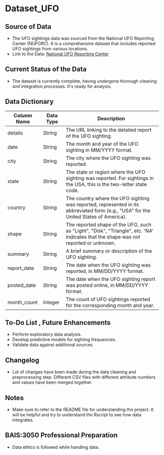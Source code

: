 # Dataset_UFO
## Source of Data
- The UFO sightings data was sourced from the National UFO Reporting Center (NUFORC). It is a comprehensive dataset that includes reported UFO sightings from various locations.
- Link to the Data: [National UFO Reporting Center](https://nuforc.org)

## Current Status of the Data
- The dataset is currently complete, having undergone thorough cleaning and integration processes. It's ready for analysis.

## Data Dictionary
| Column  Name |  Data Type  |	Description                                                                                                                         |
|--------------|-------------|--------------------------------------------------------------------------------------------------------------------------------------|
| details      |   String	 |The URL linking to the detailed report of the UFO sighting.                                                                           |
| date	       |   String	 |The month and year of the UFO sighting in MM/YYYY format.                                                                             |
| city	       |   String	 |The city where the UFO sighting was reported.                                                                                         |
| state	       |   String    |The state or region where the UFO sighting was reported. For sightings in the USA, this is the two-letter state code.                 |
| country      |   String    |The country where the UFO sighting was reported, represented in its abbreviated form (e.g., "USA" for the United States of America).  |
| shape	       |   String	 |The reported shape of the UFO, such as "Light", "Disk", "Triangle", etc. 'NA' indicates that the shape was not reported or unknown.   |
| summary	   |   String	 |A brief summary or description of the UFO sighting.                                                                                   |
| report_date  |   String	 |The date when the UFO sighting was reported, in MM/DD/YYYY format.                                                                    |
| posted_date  |   String	 |The date when the UFO sighting report was posted online, in MM/DD/YYYY format.                                                        |
| month_count  |   Integer   |The count of UFO sightings reported for the corresponding month and year.                                                             |

## To-Do List , Future Enhancements
- Perform exploratory data analysis.
- Develop predictive models for sighting frequencies.
- Validate data against additional sources.

## Changelog
- Lot of changes have been made during the data cleaning and preprocessing step. Different CSV files with different attribute numbers and values have been merged together. 

## Notes 
- Make sure to refer to the README file for understanding the project. It will be helpful and try to understand the Rscript to see how data integrates. 

## BAIS:3050 Professional Preparation
- Data ethics is followed while handling data.
 